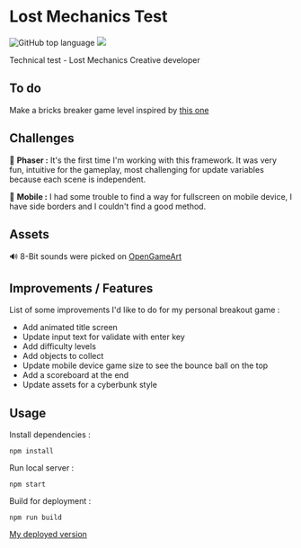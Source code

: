 # Lost Mechanics Test

![GitHub top language](https://img.shields.io/github/languages/top/sboez/Lost_Mechanics_Test)  <img src="https://img.shields.io/badge/phaser-3.23-orange">


Technical test - Lost Mechanics Creative developer


## To do

Make a bricks breaker game level inspired by [this one](https://gaming.wimbledon.com/)


## Challenges

:space_invader: **Phaser :** It's the first time I'm working with this framework. It was very fun, intuitive for the gameplay, most challenging for update variables because each scene is independent.

:iphone: **Mobile :** I had some trouble to find a way for fullscreen on mobile device, I have side borders and I couldn't find a good method.


## Assets

:loud_sound: 8-Bit sounds were picked on [OpenGameArt](https://opengameart.org/)


## Improvements / Features 

List of some improvements I'd like to do for my personal breakout game :

- Add animated title screen
- Update input text for validate with enter key
- Add difficulty levels
- Add objects to collect
- Update mobile device game size to see the bounce ball on the top
- Add a scoreboard at the end
- Update assets for a cyberbunk style


## Usage

Install dependencies :
```
npm install
```

Run local server :
```
npm start
```

Build for deployment :
```
npm run build
```

[My deployed version](https://lostmechanics-technicaltest.web.app)